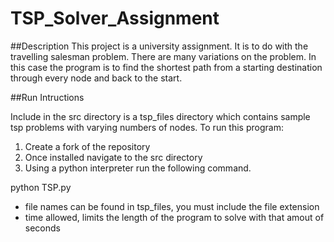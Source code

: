 # TSP_Solver_Assignment

##Description
This project is a university assignment. It is to do with the travelling salesman problem. There are many variations on the problem. In this case the program is to find the shortest path from a starting destination through every node and back to the start.

##Run Intructions

Include in the src directory is a tsp_files directory which contains sample tsp problems with varying numbers of nodes.
To run this program:
1. Create a fork of the repository
2. Once installed navigate to the src directory
3. Using a python interpreter run the following command.

python TSP.py <file name> <time allowed to solve>

- file names can be found in tsp_files, you must include the file extension
- time allowed, limits the length of the program to solve with that amout of seconds

